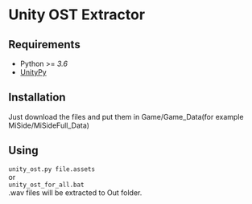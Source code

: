 # Unity OST Extractor
## Requirements
- Python >= *3.6*
- [UnityPy](https://pypi.org/project/UnityPy)

## Installation
Just download the files and put them in Game/Game_Data(for example MiSide/MiSideFull_Data)
## Using
`unity_ost.py file.assets`  
or  
`unity_ost_for_all.bat`  
.wav files will be extracted to Out folder.
